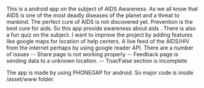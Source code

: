 This is a android app on the subject of AIDS Awareness.
As we all know that AIDS is one of the most  deadly diseases of the planet and
a threat to mankind. The perfect cure of AIDS is not discovered yet. Prevention is the best cure for aids. So this app provide awareness about aids . There is also a fun quiz on the subject.
I want to improve the project by adding features like google maps for location of help centers. A live feed of the AIDS/HIV from the internet perhaps by using google reader API.
There are a number of issues
-- Share page is not working properly
-- Feedback page is sending data to a unknown location.
-- True/False section is incomplete

The app is made by using PHONEGAP for android. So major code is inside /asset/www folder. 
